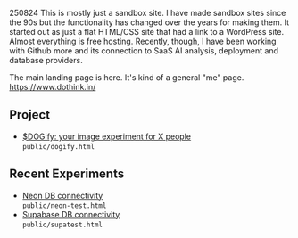 250824
This is mostly just a sandbox site. I have made sandbox sites since the 90s but the functionality has changed over the years for making them. It started out as just a flat HTML/CSS site that had a link to a WordPress site. Almost everything is free hosting. Recently, though, I have been working with Github more and its connection to SaaS AI analysis, deployment and database providers.

The main landing page is here. It's kind of a general "me" page.
https://www.dothink.in/

## Project
- [$DOGify: your image experiment for X people](https://www.dothink.in/public/dogify.html)  
  `public/dogify.html`

## Recent Experiments
- [Neon DB connectivity](https://www.dothink.in/public/neon-test.html)  
  `public/neon-test.html`
- [Supabase DB connectivity](https://www.dothink.in/public/supatest.html)  
  `public/supatest.html`

